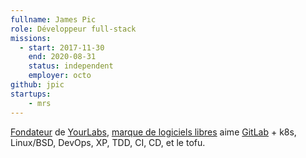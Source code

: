 ```yaml
---
fullname: James Pic
role: Développeur full-stack
missions:
  - start: 2017-11-30
    end: 2020-08-31
    status: independent
    employer: octo
github: jpic
startups:
    - mrs
---
```


[Fondateur](https://jpic.fr) de [YourLabs](https://yourlabs.org), [marque de logiciels libres](https://yourlabs.fr) aime [GitLab](https://yourlabs.io) + k8s, Linux/BSD, DevOps, XP, TDD, CI, CD, et le tofu.
